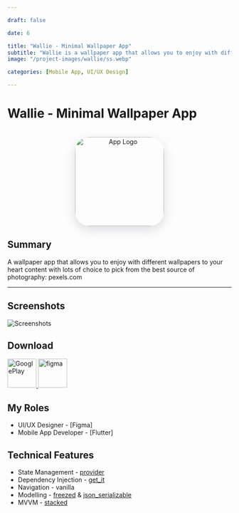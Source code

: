 ```yaml
---

draft: false

date: 6

title: "Wallie - Minimal Wallpaper App"
subtitle: "Wallie is a wallpaper app that allows you to enjoy with different wallpapers to your heart content with lots of choice to pick from the best source of photography: pexels.com"
image: "/project-images/wallie/ss.webp"

categories: [Mobile App, UI/UX Design]

---
```



# Wallie - Minimal Wallpaper App

<br>

<center >
  <img  src="/project-images/wallie/logo.webp" alt="App Logo"
    style="height:200px; width:200px; border-radius:32px; box-shadow: rgba(149, 157, 165, 0.35) 0px 8px 24px;"
  />
</center>

## Summary 

A wallpaper app that allows you to enjoy with different wallpapers to your heart content with lots of choice to pick from the best source of photography: pexels.com

---

## Screenshots
![Screenshots](/project-images/wallie/ss.webp)

## Download

<a href="https://play.google.com/store/apps/details?id=com.apphile.wallie">
  <img src="/images/googleplay.webp" alt="GooglePlay" height="65px"/>
</a>

<a href="https://www.figma.com/community/file/1139626079295052914">
  <img src="/images/figma.webp" alt="figma" height="65px"/>
</a>


## My Roles
- UI/UX Designer - [Figma]
- Mobile App Developer - [Flutter]


## Technical Features
- State Management - [provider](https://pub.dev/packages/provider) 
- Dependency Injection - [get_it](https://pub.dev/packages/get_it)
- Navigation - vanilla
- Modelling - [freezed](https://pub.dev/packages/freezed) & [json_serializable](https://pub.dev/packages/json_serializable)
- MVVM - [stacked](https://pub.dev/packages/stacked) 